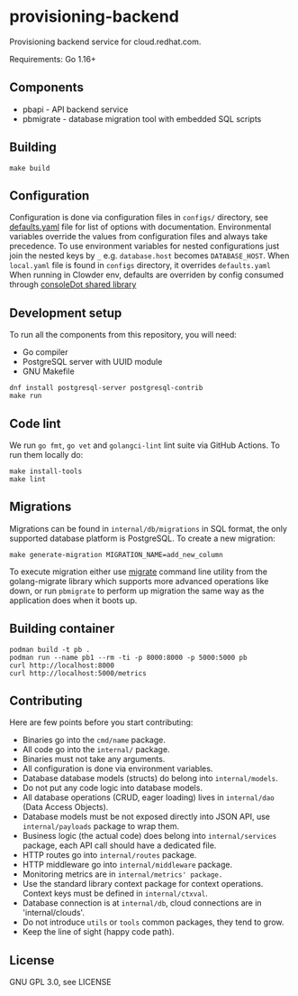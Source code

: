 # provisioning-backend

Provisioning backend service for cloud.redhat.com.

Requirements: Go 1.16+

## Components

* pbapi - API backend service
* pbmigrate - database migration tool with embedded SQL scripts

## Building

```
make build
```

## Configuration

Configuration is done via configuration files in `configs/` directory, see [defaults.yaml](configs/default.yaml) file for list of options with documentation. Environmental variables override the values from configuration files and always take precedence.
To use environment variables for nested configurations just join the nested keys by `_` e.g. `database.host` becomes `DATABASE_HOST`.
When `local.yaml` file is found in `configs` directory, it overrides `defaults.yaml`
When running in Clowder env, defaults are overriden by config consumed through [consoleDot shared library](github.com/RedHatInsights/app-common-go/)

## Development setup

To run all the components from this repository, you will need:

* Go compiler
* PostgreSQL server with UUID module
* GNU Makefile

```
dnf install postgresql-server postgresql-contrib
make run
```

## Code lint

We run `go fmt`, `go vet` and `golangci-lint` lint suite via GitHub Actions. To run them locally do:

```
make install-tools
make lint
```

## Migrations

Migrations can be found in `internal/db/migrations` in SQL format, the only supported database platform is PostgreSQL. To create a new migration:

```
make generate-migration MIGRATION_NAME=add_new_column
```

To execute migration either use [migrate](https://github.com/golang-migrate/migrate/tree/master/cmd/migrate) command line utility from the golang-migrate library which supports more advanced operations like down, or run `pbmigrate` to perform up migration the same way as the application does when it boots up.

## Building container

```
podman build -t pb .
podman run --name pb1 --rm -ti -p 8000:8000 -p 5000:5000 pb
curl http://localhost:8000
curl http://localhost:5000/metrics
```

## Contributing

Here are few points before you start contributing:

* Binaries go into the `cmd/name` package.
* All code go into the `internal/` package.
* Binaries must not take any arguments.
* All configuration is done via environment variables.
* Database database models (structs) do belong into `internal/models`.
* Do not put any code logic into database models.
* All database operations (CRUD, eager loading) lives in `internal/dao` (Data Access Objects).
* Database models must be not exposed directly into JSON API, use `internal/payloads` package to wrap them.
* Business logic (the actual code) does belong into `internal/services` package, each API call should have a dedicated file.
* HTTP routes go into `internal/routes` package.
* HTTP middleware go into `internal/middleware` package.
* Monitoring metrics are in `internal/metrics' package.`
* Use the standard library context package for context operations. Context keys must be defined in `internal/ctxval`.
* Database connection is at `internal/db`, cloud connections are in 'internal/clouds'.
* Do not introduce `utils` or `tools` common packages, they tend to grow.
* Keep the line of sight (happy code path).

## License

GNU GPL 3.0, see LICENSE
